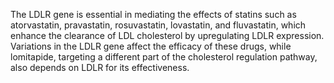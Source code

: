 The LDLR gene is essential in mediating the effects of statins such as atorvastatin, pravastatin, rosuvastatin, lovastatin, and fluvastatin, which enhance the clearance of LDL cholesterol by upregulating LDLR expression. Variations in the LDLR gene affect the efficacy of these drugs, while lomitapide, targeting a different part of the cholesterol regulation pathway, also depends on LDLR for its effectiveness.